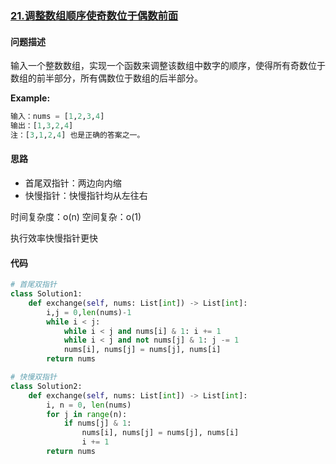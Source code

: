 ### [21.调整数组顺序使奇数位于偶数前面](https://leetcode-cn.com/problems/diao-zheng-shu-zu-shun-xu-shi-qi-shu-wei-yu-ou-shu-qian-mian-lcof/)

#### 问题描述
输入一个整数数组，实现一个函数来调整该数组中数字的顺序，使得所有奇数位于数组的前半部分，所有偶数位于数组的后半部分。

**Example:**
```python
输入：nums = [1,2,3,4]
输出：[1,3,2,4]
注：[3,1,2,4] 也是正确的答案之一。
```

#### 思路
- 首尾双指针：两边向内缩
- 快慢指针：快慢指针均从左往右

时间复杂度：o(n)
空间复杂：o(1)

执行效率快慢指针更快

#### 代码

```python
# 首尾双指针
class Solution1:
    def exchange(self, nums: List[int]) -> List[int]:
        i,j = 0,len(nums)-1
        while i < j:
            while i < j and nums[i] & 1: i += 1
            while i < j and not nums[j] & 1: j -= 1
            nums[i], nums[j] = nums[j], nums[i]
        return nums
```

```python
# 快慢双指针
class Solution2:
    def exchange(self, nums: List[int]) -> List[int]:
        i, n = 0, len(nums)
        for j in range(n):
            if nums[j] & 1:
                nums[i], nums[j] = nums[j], nums[i]
                i += 1
        return nums
```
